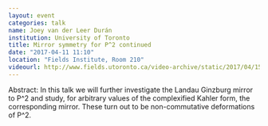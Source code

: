 ```yaml
---
layout: event
categories: talk
name: Joey van der Leer Durán
institution: University of Toronto
title: Mirror symmetry for P^2 continued
date: "2017-04-11 11:10"
location: "Fields Institute, Room 210"
videourl: http://www.fields.utoronto.ca/video-archive/static/2017/04/1511-16770/mergedvideo.ogv
---
```

Abstract: In this talk we will further investigate the Landau Ginzburg mirror to P^2 and study, for arbitrary values of the complexified Kahler form, the corresponding mirror. These turn out to be non-commutative deformations of P^2.
